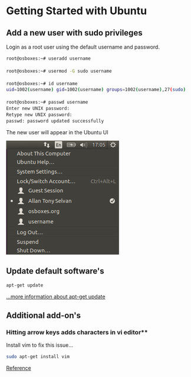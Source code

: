 # Getting Started with Ubuntu

## Add a new user with sudo privileges

Login as a root user using the default username and password.

```sh
root@osboxes:~# useradd username

root@osboxes:~# usermod -G sudo username

root@osboxes:~# id username
uid=1002(username) gid=1002(username) groups=1002(username),27(sudo)

root@osboxes:~# passwd username
Enter new UNIX password:
Retype new UNIX password:
passwd: password updated successfully
```

The new user will appear in the Ubuntu UI

![Alt text](images/ubuntu-getting-started-useradd.png)

## Update default software's

```sh
apt-get update
```

[...more information about apt-get update](./apt-get-update.md)

## Additional add-on's

### Hitting arrow keys adds characters in vi editor**

Install vim to fix this issue...

```sh
sudo apt-get install vim
```

[Reference](http://askubuntu.com/questions/353911/hitting-arrow-keys-adds-characters-in-vi-editor)